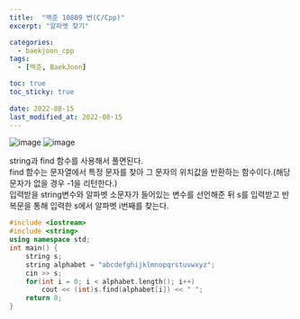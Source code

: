 ```yaml
---
title:  "백준 10809 번(C/Cpp)"
excerpt: "알파벳 찾기"

categories:
  - baekjoon_cpp
tags:
  - [백준, BaekJoon]

toc: true
toc_sticky: true
 
date: 2022-08-15
last_modified_at: 2022-08-15
---
```


![image](https://user-images.githubusercontent.com/106606698/184565468-17337555-51cf-4372-ab35-c9f00be4bf6d.png)
![image](https://user-images.githubusercontent.com/106606698/184565475-d1555760-09d7-49d7-b805-8a86b8ff1b1c.png)
 
string과 find 함수를 사용해서 풀면된다.  
find 함수는 문자열에서 특정 문자를 찾아 그 문자의 위치값을 반환하는 함수이다.(해당 문자가 없을 경우 -1을 리턴한다.)  
입력받을 string변수와 알파벳 소문자가 들어있는 변수를 선언해준 뒤 s를 입력받고 반복문을 통해 입력한 s에서 알파벳 i번째를 찾는다.   
 
```c++
#include <iostream>
#include <string>
using namespace std;
int main() {
    string s;
    string alphabet = "abcdefghijklmnopqrstuvwxyz";
    cin >> s;
    for(int i = 0; i < alphabet.length(); i++)
        cout << (int)s.find(alphabet[i]) << " ";
    return 0;
}
```  